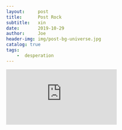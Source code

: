 ```yaml
---
layout:     post
title:      Post Rock
subtitle:   xin
date:       2019-10-29
author:     Joe
header-img: img/post-bg-universe.jpg
catalog: true
tags:
    -  desperation   
---
```


<iframe frameborder="no" marginwidth="0" marginheight="0" width="" height="" src="https://music.163.com/outchain/player?type=2&id=19278445&auto=0&height=66"></iframe>
